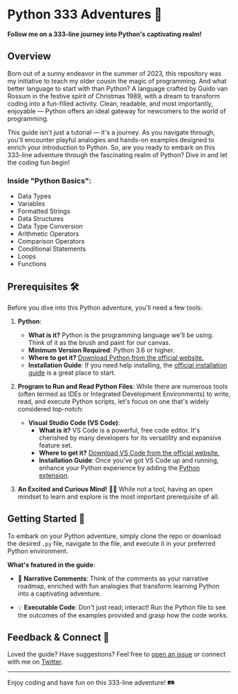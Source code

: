 # Python 333 Adventures 🐍

**Follow me on a 333-line journey into Python's captivating realm!**

## Overview
Born out of a sunny endeavor in the summer of 2023, this repository was my initiative to teach my older cousin the magic of programming. And what better language to start with than Python? A language crafted by Guido van Rossum in the festive spirit of Christmas 1989, with a dream to transform coding into a fun-filled activity. Clean, readable, and most importantly, enjoyable — Python offers an ideal gateway for newcomers to the world of programming.

This guide isn't just a tutorial — it's a journey. As you navigate through, you'll encounter playful analogies and hands-on examples designed to enrich your introduction to Python. So, are you ready to embark on this 333-line adventure through the fascinating realm of Python? Dive in and let the coding fun begin!

### Inside "Python Basics":
- Data Types
- Variables
- Formatted Strings
- Data Structures
- Data Type Conversion
- Arithmetic Operators
- Comparison Operators
- Conditional Statements
- Loops
- Functions

## Prerequisites 🛠️

Before you dive into this Python adventure, you'll need a few tools:

1. **Python**:
   - **What is it?** Python is the programming language we'll be using. Think of it as the brush and paint for our canvas.
   - **Minimum Version Required**: Python 3.6 or higher.
   - **Where to get it?** [Download Python from the official website.](https://www.python.org/downloads/)
   - **Installation Guide**: If you need help installing, the [official installation guide](https://docs.python.org/3/using/index.html) is a great place to start.

2. **Program to Run and Read Python Files**:
   While there are numerous tools (often termed as IDEs or Integrated Development Environments) to write, read, and execute Python scripts, let's focus on one that's widely considered top-notch:

   - **Visual Studio Code (VS Code)**:
     - **What is it?** VS Code is a powerful, free code editor. It's cherished by many developers for its versatility and expansive feature set.
     - **Where to get it?** [Download VS Code from the official website.](https://code.visualstudio.com/)
     - **Installation Guide**: Once you've got VS Code up and running, enhance your Python experience by adding the [Python extension](https://marketplace.visualstudio.com/items?itemName=ms-python.python).

3. **An Excited and Curious Mind!** 🧠✨
   While not a tool, having an open mindset to learn and explore is the most important prerequisite of all.

## Getting Started 🚀

To embark on your Python adventure, simply clone the repo or download the desired `.py` file, navigate to the file, and execute it in your preferred Python environment.

**What's featured in the guide**:
- 📖 **Narrative Comments**: Think of the comments as your narrative roadmap, enriched with fun analogies that transform learning Python into a captivating adventure.
  
- 💡 **Executable Code**: Don't just read; interact! Run the Python file to see the outcomes of the examples provided and grasp how the code works.

## Feedback & Connect 💬
Loved the guide? Have suggestions? Feel free to [open an issue](https://github.com/your-username/python-333-adventures/issues) or connect with me on [Twitter](https://twitter.com/hodel33).

---

Enjoy coding and have fun on this 333-line adventure! 🛤️
